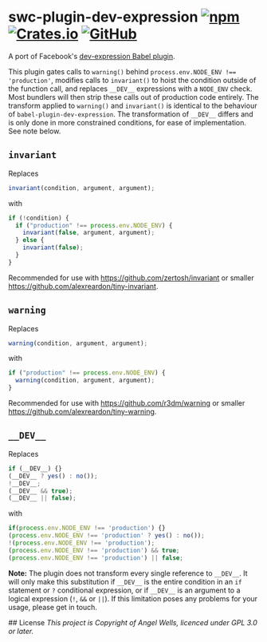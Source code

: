# swc-plugin-dev-expression [![npm](https://img.shields.io/npm/v/swc-plugin-dev-expression)]((https://img.shields.io/npm/v/swc-plugin-dev-expression)) [![Crates.io](https://img.shields.io/crates/v/swc-plugin-dev-expression)]((https://img.shields.io/npm/v/swc-plugin-dev-expression)) [![GitHub](https://img.shields.io/github/license/twnk/swc-plugin-dev-expression/blob/main/LICENCE)]()

A port of Facebook's [dev-expression Babel plugin](https://github.com/4Catalyzer/babel-plugin-dev-expression).

This plugin gates calls to `warning()` behind `process.env.NODE_ENV !== 'production'`, modifies calls to `invariant()` to hoist the condition outside of the function call, and replaces `__DEV__` expressions with a `NODE_ENV` check. Most bundlers will then strip these calls out of production code entirely. The transform applied to `warning()` and `invariant()` is identical to the behaviour of `babel-plugin-dev-expression`. The transformation of `__DEV__` differs and is only done in more constrained conditions, for ease of implementation. See note below.

## `invariant`

Replaces

```js
invariant(condition, argument, argument);
```

with

```js
if (!condition) {
  if ("production" !== process.env.NODE_ENV) {
    invariant(false, argument, argument);
  } else {
    invariant(false);
  }
}
```

Recommended for use with https://github.com/zertosh/invariant or smaller https://github.com/alexreardon/tiny-invariant.

## `warning`

Replaces

```js
warning(condition, argument, argument);
```

with

```js
if ("production" !== process.env.NODE_ENV) {
  warning(condition, argument, argument);
}
```

Recommended for use with https://github.com/r3dm/warning or smaller https://github.com/alexreardon/tiny-warning.

## `__DEV__`

Replaces

```js
if (__DEV__) {}
(__DEV__ ? yes() : no());
!__DEV__;
(__DEV__ && true);
(__DEV__ || false);
```

with

```js
if(process.env.NODE_ENV !== 'production') {}
(process.env.NODE_ENV !== 'production' ? yes() : no());
!(process.env.NODE_ENV !== 'production');
(process.env.NODE_ENV !== 'production') && true;
(process.env.NODE_ENV !== 'production') || false;
```

**Note:** The plugin does not transform every single reference to `__DEV__`. It will only make this substitution if `__DEV__` is the entire condition in an `if` statement or `?` conditional expression, or if `__DEV__` is an argument to a logical expression (`!`, `&&` or `||`). If this limitation poses any problems for your usage, please get in touch. 

## License
*This project is Copyright of Angel Wells, licenced under GPL 3.0 or later.*
